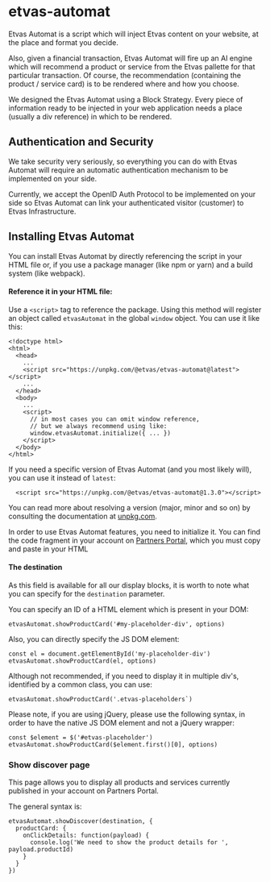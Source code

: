 # etvas-automat

Etvas Automat is a script which will inject Etvas content on your website, at the place and format you decide.

Also, given a financial transaction, Etvas Automat will fire up an AI engine which will recommend a product or service from the Etvas pallette for that particular transaction. Of course, the recommendation (containing the product / service card) is to be rendered where and how you choose.

We designed the Etvas Automat using a Block Strategy. Every piece of information ready to be injected in your web application needs a place (usually a div reference) in which to be rendered.

## Authentication and Security

We take security very seriously, so everything you can do with Etvas Automat will require an automatic authentication mechanism to be implemented on your side.

Currently, we accept the OpenID Auth Protocol to be implemented on your side so Etvas Automat can link your authenticated visitor (customer) to Etvas Infrastructure.

## Installing Etvas Automat

You can install Etvas Automat by directly referencing the script in your HTML file or, if you use a package manager (like npm or yarn) and a build system (like webpack).

#### Reference it in your HTML file:

Use a `<script>` tag to reference the package. Using this method will register an object called `etvasAutomat` in the global `window` object. You can use it like this:

```
<!doctype html>
<html>
  <head>
    ...
    <script src="https://unpkg.com/@etvas/etvas-automat@latest"></script>
    ...
  </head>
  <body>
    ...
    <script>
      // in most cases you can omit window reference,
      // but we always recommend using like:
      window.etvasAutomat.initialize({ ... })
    </script>
  </body>
</html>
```

If you need a specific version of Etvas Automat (and you most likely will), you can use it instead of `latest`:

```
  <script src="https://unpkg.com/@etvas/etvas-automat@1.3.0"></script>
```

You can read more about resolving a version (major, minor and so on) by consulting the documentation at [unpkg.com](https://unpkg.com).

In order to use Etvas Automat features, you need to initialize it. You can find the code fragment in your account on [Partners Portal](https://partners.helloetvas.com), which you must copy and paste in your HTML

#### The destination

As this field is available for all our display blocks, it is worth to note what you can specify for the `destination` parameter.

You can specify an ID of a HTML element which is present in your DOM:

```
etvasAutomat.showProductCard('#my-placeholder-div', options)
```

Also, you can directly specify the JS DOM element:

```
const el = document.getElementById('my-placeholder-div')
etvasAutomat.showProductCard(el, options)
```

Although not recommended, if you need to display it in multiple div's, identified by a common class, you can use:

```
etvasAutomat.showProductCard('.etvas-placeholders`)
```

Please note, if you are using jQuery, please use the following syntax, in order to have the native JS DOM element and not a jQuery wrapper:

```
const $element = $('#etvas-placeholder')
etvasAutomat.showProductCard($element.first()[0], options)
```

### Show discover page

This page allows you to display all products and services currently published in your account on Partners Portal.

The general syntax is:

```
etvasAutomat.showDiscover(destination, {
  productCard: {
    onClickDetails: function(payload) {
      console.log('We need to show the product details for ', payload.productId)
    }
  }
})
```
